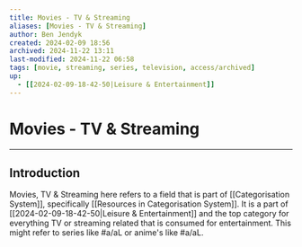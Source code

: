 ```yaml
---
title: Movies - TV & Streaming
aliases: [Movies - TV & Streaming]
author: Ben Jendyk
created: 2024-02-09 18:56
archived: 2024-11-22 13:11
last-modified: 2024-11-22 06:58
tags: [movie, streaming, series, television, access/archived]
up:
  - [[2024-02-09-18-42-50|Leisure & Entertainment]]
---
```


# Movies - TV & Streaming

---

## Introduction

Movies, TV & Streaming here refers to a field that is part of [[Categorisation System]], specifically [[Resources in Categorisation System]]. It is a part of [[2024-02-09-18-42-50|Leisure & Entertainment]] and the top category for everything TV or streaming related that is consumed for entertainment. This might refer to series like #a/aL or anime's like #a/aL.
